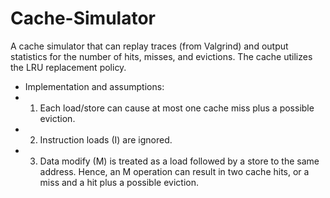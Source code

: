 # Cache-Simulator
A cache simulator that can replay traces (from Valgrind) and output statistics for the number of hits, misses, and evictions.
The cache utilizes the LRU replacement policy.
 * Implementation and assumptions:
 *  1. Each load/store can cause at most one cache miss plus a possible eviction.
 *  2. Instruction loads (I) are ignored.
 *  3. Data modify (M) is treated as a load followed by a store to the same address. Hence, an M operation can result in two cache hits, or a miss and a
 hit plus a possible eviction.
